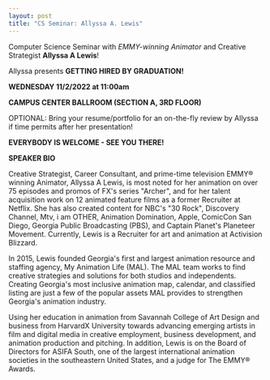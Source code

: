 ```yaml
---
layout: post
title: "CS Seminar: Allyssa A. Lewis"
---
```


Computer Science Seminar with _EMMY-winning Animator_ and Creative Strategist **Allyssa A Lewis**!

Allyssa presents **GETTING HIRED BY GRADUATION!**

**WEDNESDAY 11/2/2022 at 11:00am**  

**CAMPUS CENTER BALLROOM (SECTION A, 3RD FLOOR)**  

  OPTIONAL: Bring your resume/portfolio for an on-the-fly review by Allyssa if time permits after her presentation!

**EVERYBODY IS WELCOME - SEE YOU THERE!**

**SPEAKER BIO**

Creative Strategist, Career Consultant, and prime-time television EMMY® winning Animator, Allyssa A Lewis, is most noted for her animation on over 75 episodes and promos of FX's series "Archer", and for her talent acquisition work on 12 animated feature films as a former Recruiter at Netflix. She has also created content for NBC's "30 Rock", Discovery Channel, Mtv, i am OTHER, Animation Domination, Apple, ComicCon San Diego, Georgia Public Broadcasting (PBS), and Captain Planet's Planeteer Movement. Currently, Lewis is a Recruiter for art and animation at Activision Blizzard.

In 2015, Lewis founded Georgia's first and largest animation resource and staffing agency, My Animation Life (MAL). The MAL team works to find creative strategies and solutions for both studios and independents. Creating Georgia's most inclusive animation map, calendar, and classified listing are just a few of the popular assets MAL provides to strengthen Georgia's animation industry.

Using her education in animation from Savannah College of Art Design and business from HarvardX University towards advancing emerging artists in film and digital media in creative employment, business development, and animation production and pitching. In addition, Lewis is on the Board of Directors for ASIFA South, one of the largest international animation societies in the southeastern United States, and a judge for The EMMY® Awards.
